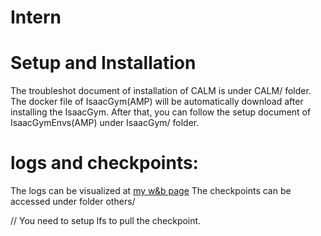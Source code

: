 # Intern

# Setup and Installation

The troubleshot document of installation of CALM is under CALM/ folder.
The docker file of IsaacGym(AMP) will be automatically download after installing the IsaacGym. After that, 
you can follow the setup document of IsaacGymEnvs(AMP) under IsaacGym/ folder. 

# logs and checkpoints:
The logs can be visualized at [my w&b page](https://wandb.ai/yoyostudy/isaacgymenvs)
The checkpoints can be accessed under folder others/

// You need to setup lfs to pull the checkpoint. 
 
